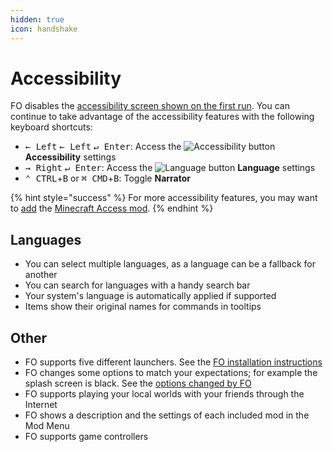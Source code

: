 ```yaml
---
hidden: true
icon: handshake
---
```


# Accessibility

FO disables the [accessibility screen shown on the first run](https://minecraft.wiki/images/Accessibility_Onboarding_Screen_23w03a.png). You can continue to take advantage of the accessibility features with the following keyboard shortcuts:

* <kbd>← Left</kbd> <kbd>← Left</kbd> <kbd>↵ Enter</kbd>: Access the ![Accessibility button](https://minecraft.wiki/images/AccessibilityButton.png) **Accessibility** settings
* <kbd>→ Right</kbd> <kbd>↵ Enter</kbd>: Access the ![Language button](https://minecraft.wiki/images/LanguageButton.png) **Language** settings
* <kbd>⌃ CTRL</kbd>+<kbd>B</kbd> or <kbd>⌘ CMD</kbd>+<kbd>B</kbd>: Toggle **Narrator**

{% hint style="success" %}
For more accessibility features, you may want to [add](../how-to/add-mods/) the [Minecraft Access mod](https://modrinth.com/mod/minecraft-access).
{% endhint %}

## Languages

* You can select multiple languages, as a language can be a fallback for another
* You can search for languages with a handy search bar
* Your system's language is automatically applied if supported
* Items show their original names for commands in tooltips

## Other

* FO supports five different launchers. See the [FO installation instructions](../how-to/install/)
* FO changes some options to match your expectations; for example the splash screen is black. See the [options changed by FO](../info/options/)
* FO supports playing your local worlds with your friends through the Internet
* FO shows a description and the settings of each included mod in the Mod Menu
* FO supports game controllers
